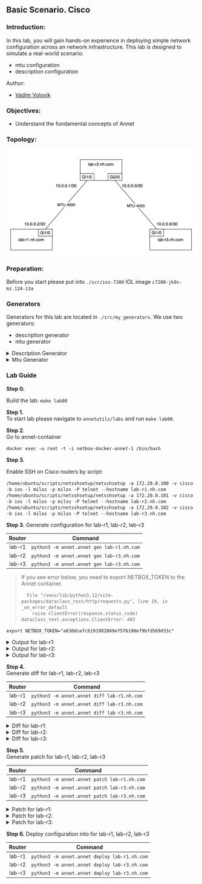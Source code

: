 ## Basic Scenario. Cisco

### Introduction:
In this lab, you will gain hands-on experience in deploying simple network configuration across an network infrastructure. This lab is designed to simulate a real-world scenario:
- mtu configuration
- description configuration

Author:
- [Vadim Volovik](https://github.com/vadvolo)

### Objectives:
- Understand the fundamental concepts of Annet

### Topology:

![Lab Topology](./images/topology.png)

### Preparation:

Before you start please put into `./scr/ios-7200` IOL image `c7200-jk9s-mz.124-13a`

### Generators

Generators for this lab are located in `./src/my_generators`. We use two generators:
- description generator
- mtu generator

<details>
<summary>Description Generator</summary>

At this generator we want to use description pattern contains device neighbor: `to_<NEIGHBOR_NAME>_<NEIGHBOR_PORT>`. Device connection map locates at Netbox and uses by Annet.

```python
class IfaceDescriptions(PartialGenerator):
    
    TAGS = ["description"]
    
    def acl_cisco(self, device):
        return """
        interface
            description
        """
    
    def run_cisco(self, device):
        for interface in device.interfaces:
            neighbor = ""
            if interface.connected_endpoints:
                for connection in interface.connected_endpoints:
                    neighbor += f"to_{connection.device.name}_{connection.name}"
                with self.block(f"interface {interface.name}"):
                    yield f"description {neighbor}"
            else:
                with self.block(f"interface {interface.name}"):
                    yield f"description disconnected"
```

</details>

<details>
<summary>Mtu Generator</summary>

At this generator we use information about interface's MTU from Netbox if MTU was configured. Otherwise we use default value of MTU - 1500.

```python
MTU = 1500

class IfaceMtu(PartialGenerator):
    
    TAGS = ["description"]
    
    def acl_cisco(self, device):
        return """
        interface
            mtu
        """
    
    def run_cisco(self, device):
        for interface in device.interfaces:
            if interface.mtu:
                mtu = interface.mtu
            else:
                mtu = MTU
            with self.block(f"interface {interface.name}"):
                yield f"mtu {mtu}"

```

</details>

### Lab Guide

**Step 0.**

Build the lab: `make lab00`

**Step 1.**  
To start lab please navigate to `annetutils/labs` and run `make lab00`.

**Step 2.**  
Go to annet-container  
```
docker exec -u root -t -i netbox-docker-annet-1 /bin/bash
```

**Step 3.** 

Enable SSH on Cisco routers by script:
```
/home/ubuntu/scripts/netsshsetup/netsshsetup -a 172.20.0.100 -v cisco -b ios -l milos -p milos -P telnet --hostname lab-r1.nh.com
/home/ubuntu/scripts/netsshsetup/netsshsetup -a 172.20.0.101 -v cisco -b ios -l milos -p milos -P telnet --hostname lab-r2.nh.com
/home/ubuntu/scripts/netsshsetup/netsshsetup -a 172.20.0.102 -v cisco -b ios -l milos -p milos -P telnet --hostname lab-r3.nh.com
```

**Step 3.** 
Generate configuration for lab-r1, lab-r2, lab-r3

| Router | Command |
|:------:|:------:|
| lab-r1 |`python3 -m annet.annet gen lab-r1.nh.com` | 
| lab-r2 |`python3 -m annet.annet gen lab-r3.nh.com` | 
| lab-r3 |`python3 -m annet.annet gen lab-r3.nh.com` |

> If you see error below, you need to export NETBOX_TOKEN to the Annet container.
> ```
>   File "/venv/lib/python3.12/site-packages/dataclass_rest/http/requests.py", line 19, in _on_error_default
>     raise ClientError(response.status_code)
> dataclass_rest.exceptions.ClientError: 403
> ```

```
export NETBOX_TOKEN="a630dcefcb191982869e7576190e79bfd569d33c"
```

<details>
<summary>Output for lab-r1:</summary>

```
interface FastEthernet0/0
  description disconnected
  mtu 1500
interface FastEthernet0/1
  description disconnected
  mtu 1500
interface GigabitEthernet1/0
  description to_lab-r2.nh.com_GigabitEthernet1/0
  mtu 4000
interface GigabitEthernet2/0
  description disconnected
  mtu 1500
```

</details>

<details>
<summary>Output for lab-r2:</summary>

```
interface FastEthernet0/0
  description disconnected
  mtu 1500
interface FastEthernet0/1
  description disconnected
  mtu 1500
interface GigabitEthernet1/0
  description to_lab-r1.nh.com_GigabitEthernet1/0
  mtu 4000
interface GigabitEthernet2/0
  description to_lab-r3.nh.com_GigabitEthernet1/0
  mtu 4000
```

</details>

<details>
<summary>Output for lab-r3:</summary>

```
interface FastEthernet0/0
  description disconnected
  mtu 1500
interface FastEthernet0/1
  description disconnected
  mtu 1500
interface GigabitEthernet1/0
  description to_lab-r2.nh.com_GigabitEthernet2/0
  mtu 4000
interface GigabitEthernet2/0
  description disconnected
  mtu 1500
```

</details>

**Step 4.**  
Generate diff for lab-r1, lab-r2, lab-r3

| Router | Command |
|:------:|:------:|
| lab-r1 | `python3 -m annet.annet diff lab-r1.nh.com` | 
| lab-r2 |`python3 -m annet.annet diff lab-r3.nh.com` | 
| lab-r3 |`python3 -m annet.annet diff lab-r3.nh.com` |

<details>
<summary>Diff for lab-r1:</summary>

```diff
  interface FastEthernet0/0
+   description disconnected
+   mtu 1500
  interface FastEthernet0/1
+   description disconnected
+   mtu 1500
  interface GigabitEthernet1/0
+   description to_lab-r2.nh.com_GigabitEthernet1/0
+   mtu 4000
  interface GigabitEthernet2/0
+   description disconnected
+   mtu 1500
```

</details>

<details>
<summary>Diff for lab-r2:</summary>

```diff
  interface FastEthernet0/0
+   description disconnected
+   mtu 1500
  interface FastEthernet0/1
+   description disconnected
+   mtu 1500
  interface GigabitEthernet1/0
+   description to_lab-r1.nh.com_GigabitEthernet1/0
+   mtu 4000
  interface GigabitEthernet2/0
+   description to_lab-r3.nh.com_GigabitEthernet1/0
+   mtu 4000
```

</details>

<details>
<summary>Diff for lab-r3:</summary>

```diff
  interface FastEthernet0/0
+   description disconnected
+   mtu 1500
  interface FastEthernet0/1
+   description disconnected
+   mtu 1500
  interface GigabitEthernet1/0
+   description to_lab-r2.nh.com_GigabitEthernet2/0
+   mtu 4000
  interface GigabitEthernet2/0
+   description disconnected
+   mtu 1500
```

</details>


**Step 5.**  
Generate patch for lab-r1, lab-r2, lab-r3

| Router | Command |
|:------:|:------:|
| lab-r1 |`python3 -m annet.annet patch lab-r1.nh.com` | 
| lab-r2 |`python3 -m annet.annet patch lab-r3.nh.com` | 
| lab-r3 |`python3 -m annet.annet patch lab-r3.nh.com` |

<details>
<summary>Patch for lab-r1:</summary>

```
interface FastEthernet0/0
  description disconnected
  mtu 1500
  exit
interface FastEthernet0/1
  description disconnected
  mtu 1500
  exit
interface GigabitEthernet1/0
  description to_lab-r2.nh.com_GigabitEthernet1/0
  mtu 4000
  exit
interface GigabitEthernet2/0
  description disconnected
  mtu 1500
  exit
```

</details>

<details>
<summary>Patch for lab-r2:</summary>

```
interface FastEthernet0/0
  description disconnected
  mtu 1500
  exit
interface FastEthernet0/1
  description disconnected
  mtu 1500
  exit
interface GigabitEthernet1/0
  description to_lab-r1.nh.com_GigabitEthernet1/0
  mtu 4000
  exit
interface GigabitEthernet2/0
  description to_lab-r3.nh.com_GigabitEthernet1/0
  mtu 4000
```

</details>

<details>
<summary>Patch for lab-r3:</summary>

```
interface FastEthernet0/0
  description disconnected
  mtu 1500
  exit
interface FastEthernet0/1
  description disconnected
  mtu 1500
  exit
interface GigabitEthernet1/0
  description to_lab-r2.nh.com_GigabitEthernet2/0
  mtu 4000
  exit
interface GigabitEthernet2/0
  description disconnected
  mtu 1500
  exit
```

</details>

**Step 6.** 
Deploy configuration into for lab-r1, lab-r2, lab-r3

| Router | Command |
|:------:|:------:|
| lab-r1 |`python3 -m annet.annet deploy lab-r1.nh.com` | 
| lab-r2 |`python3 -m annet.annet deploy lab-r3.nh.com` | 
| lab-r3 |`python3 -m annet.annet deploy lab-r3.nh.com` |
